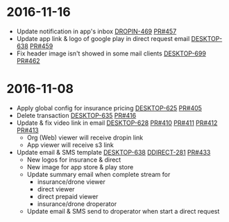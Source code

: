 # 2016-11-16
- Update notification in app's inbox
[DROPIN-469](https://dropin.atlassian.net/browse/DROPIN-469)
[PR#457](https://github.com/dropininc/dropin-api-v2/pull/457)
- Update app link & logo of google play in direct request email
[DESKTOP-638](https://dropin.atlassian.net/browse/DESKTOP-638)
[PR#459](https://github.com/dropininc/dropin-api-v2/pull/459)
- Fix header image isn't showed in some mail clients
[DESKTOP-699](https://dropin.atlassian.net/browse/DESKTOP-699)
[PR#462](https://github.com/dropininc/dropin-api-v2/pull/462)

# 2016-11-08
- Apply global config for insurance pricing
[DESKTOP-625](https://dropin.atlassian.net/browse/DESKTOP-625)
[PR#405](https://github.com/dropininc/dropin-api-v2/pull/405)
- Delete transaction 
[DESKTOP-635](https://dropin.atlassian.net/browse/DESKTOP-635)
[PR#416](https://github.com/dropininc/dropin-api-v2/pull/416)
- Update & fix video link in email 
[DESKTOP-628](https://dropin.atlassian.net/browse/DESKTOP-628)
[PR#410](https://github.com/dropininc/dropin-api-v2/pull/410)
[PR#411](https://github.com/dropininc/dropin-api-v2/pull/411)
[PR#412](https://github.com/dropininc/dropin-api-v2/pull/412)
[PR#413](https://github.com/dropininc/dropin-api-v2/pull/413)
  - Org (Web) viewer will receive dropin link
  - App viewer will receive s3 link
- Update email & SMS template
[DESKTOP-638](https://dropin.atlassian.net/browse/DESKTOP-638) 
[DDIRECT-281](https://dropin.atlassian.net/browse/DDIRECT-281)
[PR#433](https://github.com/dropininc/dropin-api-v2/pull/443)
  - New logos for insurance & direct
  - New image for app store & play store
  - Update summary email when complete stream for
    - insurance/drone viewer
    - direct viewer
    - direct prepaid viewer
    - insurance/drone droperator
  - Update email & SMS send to droperator when start a direct request

